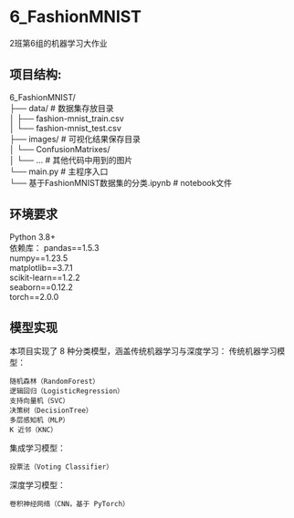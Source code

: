 # 6_FashionMNIST
2班第6组的机器学习大作业
## 项目结构:
6_FashionMNIST/  
├── data/                  # 数据集存放目录  
│   ├── fashion-mnist_train.csv  
│   └── fashion-mnist_test.csv  
├── images/                # 可视化结果保存目录  
│   └── ConfusionMatrixes/  
│   └── ...                # 其他代码中用到的图片  
└── main.py                # 主程序入口  
└── 基于FashionMNIST数据集的分类.ipynb        # notebook文件 

## 环境要求
Python 3.8+  
依赖库：
pandas==1.5.3  
numpy==1.23.5  
matplotlib==3.7.1  
scikit-learn==1.2.2  
seaborn==0.12.2  
torch==2.0.0  

## 模型实现
本项目实现了 8 种分类模型，涵盖传统机器学习与深度学习：
传统机器学习模型：
    
    随机森林（RandomForest）
    逻辑回归（LogisticRegression）
    支持向量机（SVC）
    决策树（DecisionTree）
    多层感知机（MLP）
    K 近邻（KNC）
集成学习模型：
    
    投票法（Voting Classifier）
深度学习模型：
    
    卷积神经网络（CNN，基于 PyTorch）
